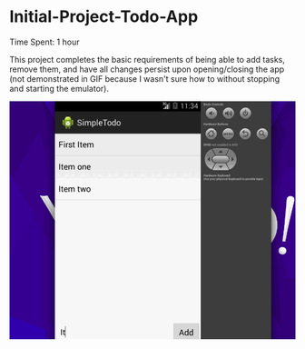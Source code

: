 Initial-Project-Todo-App
========================

Time Spent: 1 hour

This project completes the basic requirements of being able to add tasks, remove them, and have all changes persist upon opening/closing the app (not demonstrated in GIF because I wasn't sure how to without stopping and starting the emulator).

![Simple Todo Walkthrough Gif](SimpleTodoWalkthrough.gif)
